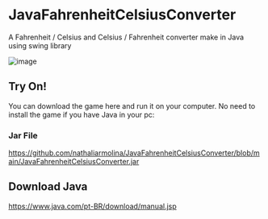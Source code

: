 # JavaFahrenheitCelsiusConverter
A Fahrenheit / Celsius and Celsius / Fahrenheit converter make in Java using swing library

![image](https://github.com/user-attachments/assets/19d4b8dd-95c8-4d6d-b076-ce4bfd34da22)

## Try On!

You can download the game here and run it on your computer. No need to install the game if you have Java in your pc:

### Jar File
https://github.com/nathaliarmolina/JavaFahrenheitCelsiusConverter/blob/main/JavaFahrenheitCelsiusConverter.jar

## Download Java
https://www.java.com/pt-BR/download/manual.jsp



